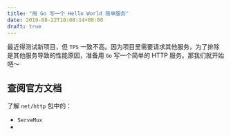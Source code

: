 ```yaml
---
title: "用 Go 写一个 Hello World 简单服务"
date: 2019-08-22T10:08:14+08:00
draft: true
---
```


最近得测试新项目，但 `TPS` 一致不高。因为项目里需要请求其他服务，为了排除是其他服务导致的性能原因，准备用 `Go` 写一个简单的 HTTP 服务。那我们就开始吧～

## 查阅官方文档

了解 `net/http` 包中的：
- `ServeMux`
- 